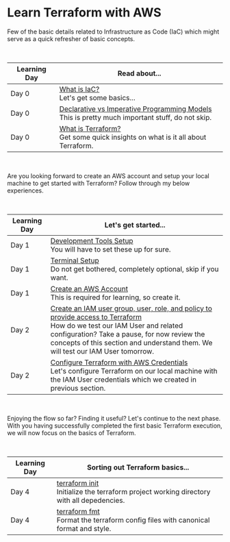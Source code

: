 # Learn Terraform with AWS

Few of the basic details related to Infrastructure as Code (IaC) which might serve as a quick refresher of basic concepts.

<br />

| Learning Day | Read about... | 
|--|--|
| Day 0 | [What is IaC?](./docs/iac_basics.md#what-is-iac) <br /> Let's get some basics... |
| Day 0 | [Declarative vs Imperative Programming Models](./docs/iac_basics.md#declarative-vs-imperative-programming-models) <br /> This is pretty much important stuff, do not skip. |
| Day 0 | [What is Terraform?](./docs/iac_basics.md#what-is-terraform) <br /> Get some quick insights on what is it all about Terraform. |

<br />

Are you looking forward to create an AWS account and setup your local machine to get started with Terraform? Follow through my below experiences.

<br />

| Learning Day | Let's get started... | 
|--|--|
| Day 1 | [Development Tools Setup](./docs/dev_machine_setup.md#development-tools-setup) <br /> You will have to set these up for sure. |
| Day 1 | [Terminal Setup](./docs/dev_machine_setup.md#terminal-setup) <br /> Do not get bothered, completely optional, skip if you want. |
| Day 1 | [Create an AWS Account](./docs/aws_setup.md#create-an-aws-account) <br /> This is required for learning, so create it.|
| Day 2 | [Create an IAM user group, user, role, and policy to provide access to Terraform](./docs/aws_setup.md#create-an-iam-user-group-user-role-and-policy-to-provide-access-to-terraform) <br /> How do we test our IAM User and related configuration? Take a pause, for now review the concepts of this section and understand them. We will test our IAM User tomorrow.|
| Day 2 | [Configure Terraform with AWS Credentials ](./docs/aws_setup.md#configure-terraform-with-aws-credentials) <br /> Let's configure Terraform on our local machine with the IAM User credentials which we created in previous section.|

<br />

Enjoying the flow so far? Finding it useful? Let's continue to the next phase. With you having successfully completed the first basic Terraform execution, we will now focus on the basics of Terraform.

<br />

| Learning Day | Sorting out Terraform basics... | 
|--|--|
| Day 4 | [terraform init](./docs/terraform_basics.md#terraform-init) <br /> Initialize the terraform project working directory with all depedencies. |
| Day 4 | [terraform fmt](./docs/terraform_basics.md#terraform-fmt) <br /> Format the terraform config files with canonical format and style. |